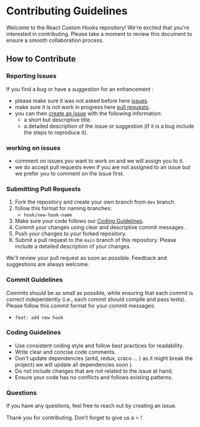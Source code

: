 # Contributing Guidelines

Welcome to the React Custom Hooks repository! We're excited that you're interested in contributing. Please take a moment to review this document to ensure a smooth collaboration process.

## How to Contribute

### Reporting Issues

If you find a bug or have a suggestion for an enhancement :

- please make sure it was not asked before here [issues](https://github.com/MalikBilal111/react-custom-hooks/issues).
- make sure it is not work in progress here [pull requests](https://github.com/MalikBilal111/react-custom-hooks/pulls).
- you can then [create an issue](https://github.com/MalikBilal111/react-custom-hooks/issues/new) with the following information:
  - a short but descriptive title.
  - a detailed description of the issue or suggestion (if it is a bug include the steps to reproduce it).

### working on issues

- comment on issues you want to work on and we will assign you to it.
- we do accept pull requests even if you are not assigned to an issue but we prefer you to comment on the issue first.

### Submitting Pull Requests

1. Fork the repository and create your own branch from `dev` branch.
2. follow this format for naming branches:
   - `hook/new-hook-name`
3. Make sure your code follows our [Coding Guidelines](#coding-guidelines).
4. Commit your changes using clear and descriptive commit messages .
5. Push your changes to your forked repository.
6. Submit a pull request to the `main` branch of this repository. Please include a detailed description of your changes.

We'll review your pull request as soon as possible. Feedback and suggestions are always welcome.

### Commit Guidelines

Commits should be as small as possible, while ensuring that each commit is
correct independently (i.e., each commit should compile and pass tests).
Please follow this commit format for your commit messages:

- `feat: add new hook`

### Coding Guidelines

- Use consistent coding style and follow best practices for readability.
- Write clear and concise code comments.
- Don't update dependencies (antd, redux, craco ... ) as it might break the project( we will update all dependencies soon ).
- Do not include changes that are not related to the issue at hand.
- Ensure your code has no conflicts and follows existing patterns.

### Questions

If you have any questions, feel free to reach out by creating an issue.

Thank you for contributing. Don't forget to give us a :star: !